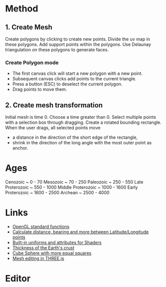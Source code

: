# Method


## 1. Create Mesh

Create polygons by clicking to create new points.
Divide the uv map in these polygons.
Add support points within the polygons.
Use Delaunay triangulation on these polygons to generate faces.

### Create Polygon mode
- The first canvas click will start a new polygon with a new point.
- Subsequent canvas clicks add points to the current triangle.
- Press a button (ESC) to deselect the current polygon.
- Drag points to move them.

## 2. Create mesh transformation

Initial mesh is time 0.
Choose a time greater than 0.
Select multiple points with a selection box through dragging.
Create a rotated bounding rectangle.
When the user drags, all selected points move
- a distance in the direction of the short edge of the rectangle,
- shrink in the direction of the long angle with the most outer point as anchor.

# Ages

Cenozoic ~ 0 - 70
Mesozoic ~ 70 - 250
Paleozoic ~ 250 - 550
Late Proterozoic ~ 550 - 1000
Middle Proterozoic ~ 1000 - 1600
Early Proterozoic ~ 1600 - 2500
Archean ~ 2500 - 4000

# Links

- [OpenGL standard functions](https://www.khronos.org/registry/OpenGL-Refpages/gl4/index.php)
- [Calculate distance, bearing and more between Latitude/Longitude points](http://www.movable-type.co.uk/scripts/latlong.html)
- [Built-in uniforms and attributes for Shaders](https://threejs.org/docs/#api/en/renderers/webgl/WebGLProgram)
- [Thickness of the Earth's crust](https://www.geolsoc.org.uk/Geoscientist/Archive/August-2018/Roberts-Crust)
- [Cube Sphere with more equal squares](https://github.com/Imarion/CubeSphere/blob/master/Assets/Scripts/CubeSphere.cs)
- [Mesh editing in THREE.js](https://discourse.threejs.org/t/mesh-editing-vertices-and-faces/15563)

# Editor